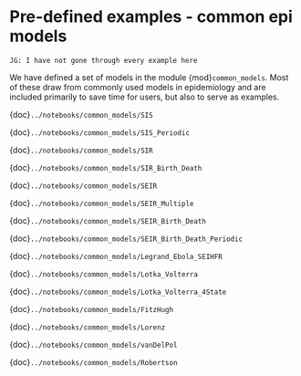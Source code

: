 # Pre-defined examples - common epi models 

```{warning}
JG: I have not gone through every example here
```

We have defined a set of models in the module {mod}`common_models`.
Most of these draw from commonly used models in epidemiology and are included primarily to save time for users, but also to serve as examples.

{doc}`../notebooks/common_models/SIS`

{doc}`../notebooks/common_models/SIS_Periodic`

{doc}`../notebooks/common_models/SIR`

{doc}`../notebooks/common_models/SIR_Birth_Death`

{doc}`../notebooks/common_models/SEIR`

{doc}`../notebooks/common_models/SEIR_Multiple`

{doc}`../notebooks/common_models/SEIR_Birth_Death`

{doc}`../notebooks/common_models/SEIR_Birth_Death_Periodic`

{doc}`../notebooks/common_models/Legrand_Ebola_SEIHFR`

{doc}`../notebooks/common_models/Lotka_Volterra`

{doc}`../notebooks/common_models/Lotka_Volterra_4State`

{doc}`../notebooks/common_models/FitzHugh`

{doc}`../notebooks/common_models/Lorenz`

{doc}`../notebooks/common_models/vanDelPol`

{doc}`../notebooks/common_models/Robertson`

